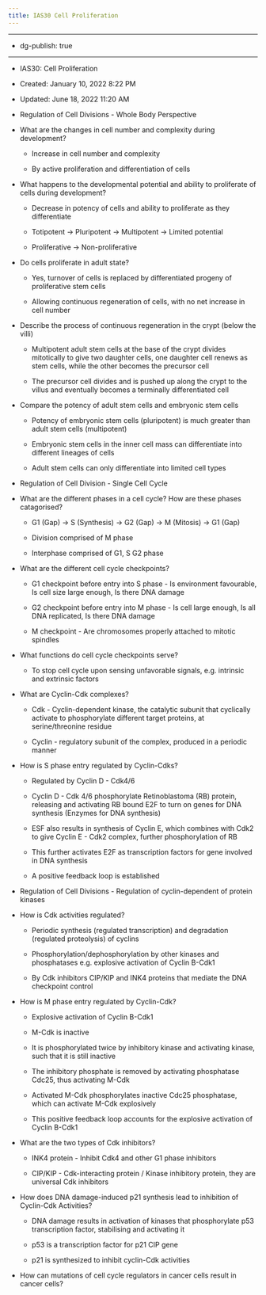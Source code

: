```yaml
---
title: IAS30 Cell Proliferation
---
```


- --

- dg-publish: true

- --

- IAS30: Cell Proliferation

- Created: January 10, 2022 8:22 PM

- Updated: June 18, 2022 11:20 AM

- Regulation of Cell Divisions - Whole Body Perspective

- What are the changes in cell number and complexity during development?
	 - Increase in cell number and complexity

	 - By active proliferation and differentiation of cells

- What happens to the developmental potential and ability to proliferate of cells during development?
	 - Decrease in potency of cells and ability to proliferate as they differentiate

	 - Totipotent → Pluripotent → Multipotent → Limited potential

	 - Proliferative → Non-proliferative

- Do cells proliferate in adult state?
	 - Yes, turnover of cells is replaced by differentiated progeny of proliferative stem cells

	 - Allowing continuous regeneration of cells, with no net increase in cell number

- Describe the process of continuous regeneration in the crypt (below the villi)
	 - Multipotent adult stem cells at the base of the crypt divides mitotically to give two daughter cells, one daughter cell renews as stem cells, while the other becomes the precursor cell

	 - The precursor cell divides and is pushed up along the crypt to the villus and eventually becomes a terminally differentiated cell

- Compare the potency of adult stem cells and embryonic stem cells
	 - Potency of embryonic stem cells (pluripotent) is much greater than adult stem cells (multipotent)

	 - Embryonic stem cells in the inner cell mass can differentiate into different lineages of cells

	 - Adult stem cells can only differentiate into limited cell types

- Regulation of Cell Division - Single Cell Cycle

- What are the different phases in a cell cycle? How are these phases catagorised?
	 - G1 (Gap) → S (Synthesis) → G2 (Gap) → M (Mitosis) → G1 (Gap)

	 - Division comprised of M phase

	 - Interphase comprised of G1, S G2 phase

- What are the different cell cycle checkpoints?
	 - G1 checkpoint before entry into S phase - Is environment favourable, Is cell size large enough, Is there DNA damage

	 - G2 checkpoint before entry into M phase - Is cell large enough, Is all DNA replicated, Is there DNA damage

	 - M checkpoint - Are chromosomes properly attached to mitotic spindles

- What functions do cell cycle checkpoints serve?
	 - To stop cell cycle upon sensing unfavorable signals, e.g. intrinsic and extrinsic factors

- What are Cyclin-Cdk complexes?
	 - Cdk - Cyclin-dependent kinase, the catalytic subunit that cyclically activate to phosphorylate different target proteins, at serine/threonine residue

	 - Cyclin - regulatory subunit of the complex, produced in a periodic manner

- How is S phase entry regulated by Cyclin-Cdks?
	 - Regulated by Cyclin D - Cdk4/6

	 - Cyclin D - Cdk 4/6 phosphorylate Retinoblastoma (RB) protein, releasing and activating RB bound E2F to turn on genes for DNA synthesis (Enzymes for DNA synthesis)

	 - ESF also results in synthesis of Cyclin E, which combines with Cdk2 to give Cyclin E - Cdk2 complex, further phosphorylation of RB

	 - This further activates E2F as transcription factors for gene involved in DNA synthesis

	 - A positive feedback loop is established

- Regulation of Cell Divisions - Regulation of cyclin-dependent of protein kinases

- How is Cdk activities regulated?
	 - Periodic synthesis (regulated transcription) and degradation (regulated proteolysis) of cyclins

	 - Phosphorylation/dephosphorylation by other kinases and phosphatases e.g. explosive activation of Cyclin B-Cdk1

	 - By Cdk inhibitors CIP/KIP and INK4 proteins that mediate the DNA checkpoint control

- How is M phase entry regulated by Cyclin-Cdk?
	 - Explosive activation of Cyclin B-Cdk1 

	 - M-Cdk is inactive

	 - It is phosphorylated twice by inhibitory kinase and activating kinase, such that it is still inactive

	 - The inhibitory phosphate is removed by activating phosphatase Cdc25, thus activating M-Cdk

	 - Activated M-Cdk phosphorylates inactive Cdc25 phosphatase, which can activate M-Cdk explosively

	 - This positive feedback loop accounts for the explosive activation of Cyclin B-Cdk1

- What are the two types of Cdk inhibitors?
	 - INK4 protein - Inhibit Cdk4 and other G1 phase inhibitors

	 - CIP/KIP - Cdk-interacting protein / Kinase inhibitory protein, they are universal Cdk inhibitors

- How does DNA damage-induced p21 synthesis lead to inhibition of Cyclin-Cdk Activities?
	 - DNA damage results in activation of kinases that phosphorylate p53 transcription factor, stabilising and activating it

	 - p53 is a transcription factor for p21 CIP gene

	 - p21 is synthesized to inhibit cyclin-Cdk activities

- How can mutations of cell cycle regulators in cancer cells result in cancer cells?
